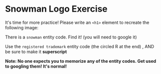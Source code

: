 # Snowman Logo Exercise
It's time for more practice!  Please write an `<h1>` element to recreate the following image:



There is a `snowman` entity code.  Find it! (you will need to google it)

Use the `registered trademark` entity code (the circled R at the end) , AND be sure to make it **superscript**

**Note: No one expects you to memorize any of the entity codes.  Get used to googling them! It's normal!**